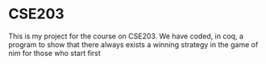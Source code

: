 # CSE203

This is my project for the course on CSE203. 
We have coded, in coq, a program to show that there always exists a winning strategy in the game of nim for those who start first
